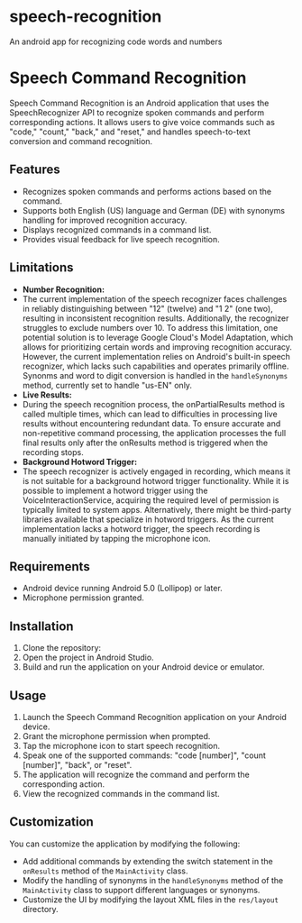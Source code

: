 # speech-recognition
An android app for recognizing code words and numbers
# Speech Command Recognition

Speech Command Recognition is an Android application that uses the SpeechRecognizer API to recognize spoken commands and perform corresponding actions.
It allows users to give voice commands such as "code," "count," "back," and "reset," and handles speech-to-text conversion and command recognition.

## Features

- Recognizes spoken commands and performs actions based on the command.
- Supports both English (US) language and German (DE) with synonyms handling for improved recognition accuracy.
- Displays recognized commands in a command list.
- Provides visual feedback for live speech recognition.


## Limitations

- **Number Recognition:** 
- The current implementation of the speech recognizer faces challenges in reliably distinguishing between "12" (twelve) and "1 2" (one two), resulting in inconsistent recognition results. Additionally, the recognizer struggles to exclude numbers over 10. To address this limitation, one potential solution is to leverage Google Cloud's Model Adaptation, which allows for prioritizing certain words and improving recognition accuracy. However, the current implementation relies on Android's built-in speech recognizer, which lacks such capabilities and operates primarily offline. Synonms and word to digit conversion is handled in the `handleSynonyms` method, currently set to handle "us-EN" only.
- **Live Results:** 
- During the speech recognition process, the onPartialResults method is called multiple times, which can lead to difficulties in processing live results without encountering redundant data. To ensure accurate and non-repetitive command processing, the application processes the full final results only after the onResults method is triggered when the recording stops.
- **Background Hotword Trigger:** 
- The speech recognizer is actively engaged in recording, which means it is not suitable for a background hotword trigger functionality. While it is possible to implement a hotword trigger using the VoiceInteractionService, acquiring the required level of permission is typically limited to system apps. Alternatively, there might be third-party libraries available that specialize in hotword triggers. As the current implementation lacks a hotword trigger, the speech recording is manually initiated by tapping the microphone icon.

## Requirements

- Android device running Android 5.0 (Lollipop) or later.
- Microphone permission granted.

## Installation

1. Clone the repository:
2. Open the project in Android Studio.
3. Build and run the application on your Android device or emulator.

## Usage

1. Launch the Speech Command Recognition application on your Android device.
2. Grant the microphone permission when prompted.
3. Tap the microphone icon to start speech recognition.
4. Speak one of the supported commands: "code [number]", "count [number]", "back", or "reset".
6. The application will recognize the command and perform the corresponding action.
7. View the recognized commands in the command list.

## Customization

You can customize the application by modifying the following:

- Add additional commands by extending the switch statement in the `onResults` method of the `MainActivity` class.
- Modify the handling of synonyms in the `handleSynonyms` method of the `MainActivity` class to support different languages or synonyms.
- Customize the UI by modifying the layout XML files in the `res/layout` directory.

